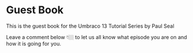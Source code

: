 # Guest Book

This is the guest book for the Umbraco 13 Tutorial Series by Paul Seal

Leave a comment below 👇🏼 to let us all know what episode you are on and how it is going for you. 
